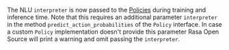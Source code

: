 The NLU `interpreter` is now passed to the [Policies](./core/policies) during training and
inference time. Note that this requires an additional parameter `interpreter` in the
method `predict_action_probabilities` of the `Policy` interface. In case a
custom `Policy` implementation doesn't provide this parameter Rasa Open Source
will print a warning and omit passing the `interpreter`.

